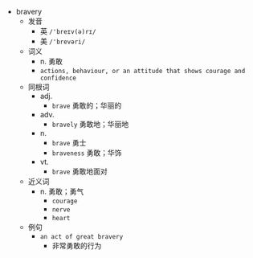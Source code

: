 - bravery
  - 发音
    - 英 `/'breɪv(ə)rɪ/`
    - 美 `/'brevəri/`
  - 词义
    - n. 勇敢
    - `actions, behaviour, or an attitude that shows courage and confidence`
  - 同根词
    - adj.
      - `brave` 勇敢的；华丽的
    - adv.
      - `bravely` 勇敢地；华丽地
    - n.
      - `brave` 勇士
      - `braveness` 勇敢；华饰
    - vt.
      - `brave` 勇敢地面对
  - 近义词
    - n. 勇敢；勇气
      - `courage`
      - `nerve`
      - `heart`
  - 例句
    - `an act of great bravery`
      - 非常勇敢的行为

